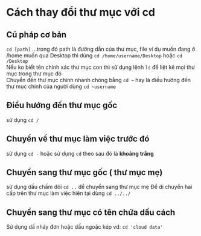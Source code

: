 # Cách thay đổi thư mục với cd  
 ## Cú pháp cơ bản  
 `cd [path]`
 ...trong đó path là đường dẫn của thư mục, file
 ví dụ muốn đang ở /home muốn qua Desktop thì dùng `cd /home/username/Desktop` hoặc `cd /Desktop`   
 Nếu ko biết tên chính xác thư mục con thì sử dụng lệnh `ls` để liệt kê mọi thư mục trong thư mục đó    
 Chuyển đến thư mục chính nhanh chóng bằng `cd ~` hay là điều hướng đến thư mục chính của người dùng `cd ~username`
 ## Điều hướng đến thư mục gốc  
 sử dụng `cd /` 
 ## Chuyển về thư mục làm việc trước đó 
 sử  dụng `cd -`  hoặc sử  dụng `cd` theo sau đó là **khoảng trắng**    
 ## Chuyển sang thư mục gốc ( thư mục mẹ)   
 sử dụng dấu chấm đôi `cd ..` để chuyển sang thư mục mẹ 
 Để di chuyển hai cấp trên thư mục làm việc hiện tại dùng `cd ../../`   
 ## Chuyển sang thư mục có tên chứa dấu cách    
 Sử dụng dấ nháy đơn hoặc dấu ngoặc kép 
 vd: `cd 'cloud data'`  
 
 


